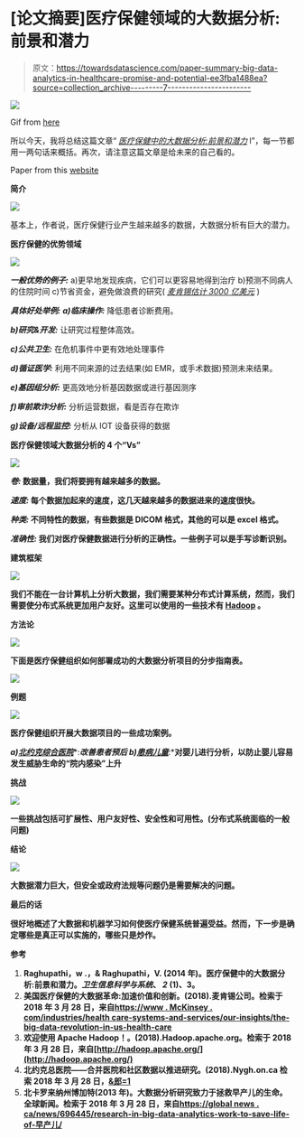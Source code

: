 # [论文摘要]医疗保健领域的大数据分析:前景和潜力

> 原文：<https://towardsdatascience.com/paper-summary-big-data-analytics-in-healthcare-promise-and-potential-ee3fba1488ea?source=collection_archive---------7----------------------->

![](img/03071d9cf7e310e1b3c66aecb2adfb5b.png)

Gif from [here](https://giphy.com/gifs/xxuSrl9C0XUVG)

所以今天，我将总结这篇文章“ [*医疗保健中的大数据分析:前景和潜力*](https://www.ncbi.nlm.nih.gov/pmc/articles/PMC4341817/) l”，每一节都用一两句话来概括。再次，请注意这篇文章是给未来的自己看的。

Paper from this [website](https://www.ncbi.nlm.nih.gov/pmc/articles/PMC4341817/pdf/13755_2013_Article_14.pdf)

**简介**

![](img/f2a857e4d99caa176ae7dbb8e95dd52a.png)

基本上，作者说，医疗保健行业产生越来越多的数据，大数据分析有巨大的潜力。

**医疗保健的优势领域**

![](img/1f0377af630d9b83b9e54424206f242e.png)

***一般优势的例子:***
a)更早地发现疾病，它们可以更容易地得到治疗
b)预测不同病人的住院时间
c)节省资金，避免做浪费的研究( [*麦肯锡估计 3000 亿美元*](https://www.mckinsey.com/industries/healthcare-systems-and-services/our-insights/the-big-data-revolution-in-us-health-care) )

***具体好处举例:***
***a)临床操作:*** 降低患者诊断费用。

***b)研究&开发:*** 让研究过程整体高效。

***c)公共卫生:*** 在危机事件中更有效地处理事件

***d)循证医学:*** 利用不同来源的过去结果(如 EMR，或手术数据)预测未来结果。

***e)基因组分析:*** 更高效地分析基因数据或进行基因测序

***f)审前欺诈分析:*** 分析运营数据，看是否存在欺诈

***g)设备/远程监控:*** 分析从 IOT 设备获得的数据

****医疗保健领域大数据分析的 4 个“Vs”****

**![](img/53cf59f1f7fe7c5f3ff9cc11bc270861.png)**

*****卷:*** 数据量，我们将要拥有越来越多的数据。**

*****速度:*** 每个数据加起来的速度，这几天越来越多的数据进来的速度很快。**

*****种类:*** 不同特性的数据，有些数据是 DICOM 格式，其他的可以是 excel 格式。**

*****准确性:*** 我们对医疗保健数据进行分析的正确性。一些例子可以是手写诊断识别。**

****建筑框架****

**![](img/1d803de643011e63dc788de18e6a5497.png)**

**我们不能在一台计算机上分析大数据，我们需要某种分布式计算系统，然而，我们需要使分布式系统更加用户友好。这里可以使用的一些技术有 [Hadoop](http://hadoop.apache.org/) 。**

****方法论****

**![](img/5f156a2386f2fbd6209f1c82ef803d22.png)**

**下面是医疗保健组织如何部署成功的大数据分析项目的分步指南表。**

**![](img/1fc43388622e925786a45dd83762e200.png)**

****例题****

**![](img/cccc8fd023ed43e375232891be530f5c.png)**

**医疗保健组织开展大数据项目的一些成功案例。**

*****a)***[***北约克综合医院***](http://www.nygh.on.ca/Default.aspx?cid=4524&lang=1)***:***改善患者预后
***b)***[***患病儿童***](https://globalnews.ca/news/696445/research-in-big-data-analytics-working-to-save-lives-of-premature-babies/)***:***对婴儿进行分析，以防止婴儿容易发生威胁生命的“院内感染”上升**

****挑战****

**![](img/39f2723defcd03be89f4cd2f1c0ab9e3.png)**

**一些挑战包括可扩展性、用户友好性、安全性和可用性。(分布式系统面临的一般问题)**

****结论****

**![](img/5ddfb55d0e3e0477814434d2dfd48528.png)**

**大数据潜力巨大，但安全或政府法规等问题仍是需要解决的问题。**

****最后的话****

**很好地概述了大数据和机器学习如何使医疗保健系统普遍受益。然而，下一步是确定哪些是真正可以实施的，哪些只是炒作。**

****参考****

1.  **Raghupathi，w .，& Raghupathi，V. (2014 年)。医疗保健中的大数据分析:前景和潜力。*卫生信息科学与系统*、 *2* (1)、3。**
2.  **美国医疗保健的大数据革命:加速价值和创新。(2018).麦肯锡公司。检索于 2018 年 3 月 28 日，来自[https://www . McKinsey . com/industries/health care-systems-and-services/our-insights/the-big-data-revolution-in-us-health-care](https://www.mckinsey.com/industries/healthcare-systems-and-services/our-insights/the-big-data-revolution-in-us-health-care)**
3.  **欢迎使用 Apache Hadoop！。(2018).Hadoop.apache.org。检索于 2018 年 3 月 28 日，来自[http://hadoop.apache.org/](http://hadoop.apache.org/)**
4.  **北约克总医院——合并医院和社区数据以推进研究。(2018).Nygh.on.ca 检索 2018 年 3 月 28 日，[&郎=1](http://www.nygh.on.ca/Default.aspx?cid=4524&lang=1)**
5.  **北卡罗来纳州博加特(2013 年)。大数据分析研究致力于拯救早产儿的生命。全球新闻。检索于 2018 年 3 月 28 日，来自[https://global news . ca/news/696445/research-in-big-data-analytics-work-to-save-life-of-早产儿/](https://globalnews.ca/news/696445/research-in-big-data-analytics-working-to-save-lives-of-premature-babies/)**